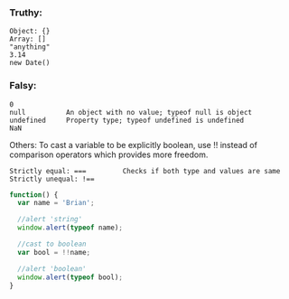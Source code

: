### Truthy:
```
Object: {}
Array: []
"anything"
3.14
new Date()
```

### Falsy:
```
0
null          An object with no value; typeof null is object
undefined     Property type; typeof undefined is undefined
NaN
```

Others:
To cast a variable to be explicitly boolean, use !! instead of comparison operators which provides more freedom.
```
Strictly equal: ===         Checks if both type and values are same
Strictly unequal: !==
```
```javascript
function() {
  var name = 'Brian';

  //alert 'string'
  window.alert(typeof name);

  //cast to boolean
  var bool = !!name;

  //alert 'boolean'
  window.alert(typeof bool);
}
```
